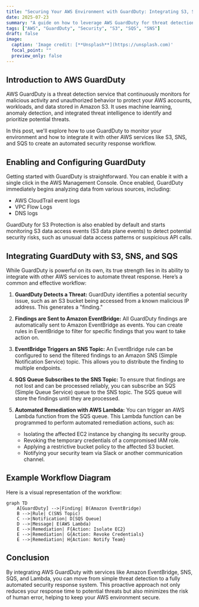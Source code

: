 ```yaml
---
title: "Securing Your AWS Environment with GuardDuty: Integrating S3, SQS, and SNS"
date: 2025-07-23
summary: "A guide on how to leverage AWS GuardDuty for threat detection and automate responses by integrating it with other AWS services like S3, SQS, and SNS."
tags: ["AWS", "GuardDuty", "Security", "S3", "SQS", "SNS"]
draft: false
image:
  caption: 'Image credit: [**Unsplash**](https://unsplash.com)'
  focal_point: ""
  preview_only: false
---
```


## Introduction to AWS GuardDuty

AWS GuardDuty is a threat detection service that continuously monitors for malicious activity and unauthorized behavior to protect your AWS accounts, workloads, and data stored in Amazon S3. It uses machine learning, anomaly detection, and integrated threat intelligence to identify and prioritize potential threats.

In this post, we'll explore how to use GuardDuty to monitor your environment and how to integrate it with other AWS services like S3, SNS, and SQS to create an automated security response workflow.

## Enabling and Configuring GuardDuty

Getting started with GuardDuty is straightforward. You can enable it with a single click in the AWS Management Console. Once enabled, GuardDuty immediately begins analyzing data from various sources, including:

-   AWS CloudTrail event logs
-   VPC Flow Logs
-   DNS logs

GuardDuty for S3 Protection is also enabled by default and starts monitoring S3 data access events (S3 data plane events) to detect potential security risks, such as unusual data access patterns or suspicious API calls.

## Integrating GuardDuty with S3, SNS, and SQS

While GuardDuty is powerful on its own, its true strength lies in its ability to integrate with other AWS services to automate threat response. Here’s a common and effective workflow:

1.  **GuardDuty Detects a Threat:** GuardDuty identifies a potential security issue, such as an S3 bucket being accessed from a known malicious IP address. This generates a "finding."

2.  **Findings are Sent to Amazon EventBridge:** All GuardDuty findings are automatically sent to Amazon EventBridge as events. You can create rules in EventBridge to filter for specific findings that you want to take action on.

3.  **EventBridge Triggers an SNS Topic:** An EventBridge rule can be configured to send the filtered findings to an Amazon SNS (Simple Notification Service) topic. This allows you to distribute the finding to multiple endpoints.

4.  **SQS Queue Subscribes to the SNS Topic:** To ensure that findings are not lost and can be processed reliably, you can subscribe an SQS (Simple Queue Service) queue to the SNS topic. The SQS queue will store the findings until they are processed.

5.  **Automated Remediation with AWS Lambda:** You can trigger an AWS Lambda function from the SQS queue. This Lambda function can be programmed to perform automated remediation actions, such as:
    -   Isolating the affected EC2 instance by changing its security group.
    -   Revoking the temporary credentials of a compromised IAM role.
    -   Applying a restrictive bucket policy to the affected S3 bucket.
    -   Notifying your security team via Slack or another communication channel.

## Example Workflow Diagram

Here is a visual representation of the workflow:

```mermaid
graph TD
    A[GuardDuty] -->|Finding| B(Amazon EventBridge)
    B -->|Rule| C(SNS Topic)
    C -->|Notification| D[SQS Queue]
    D -->|Message| E(AWS Lambda)
    E -->|Remediation| F{Action: Isolate EC2}
    E -->|Remediation| G{Action: Revoke Credentials}
    E -->|Remediation| H{Action: Notify Team}
```

## Conclusion

By integrating AWS GuardDuty with services like Amazon EventBridge, SNS, SQS, and Lambda, you can move from simple threat detection to a fully automated security response system. This proactive approach not only reduces your response time to potential threats but also minimizes the risk of human error, helping to keep your AWS environment secure.
